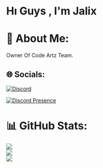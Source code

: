 # Hı Guys , I'm Jalix

# 💫 About Me:
Owner Of Code Artz Team.

## 🌐 Socials:
[![Discord](https://img.shields.io/badge/Discord-%237289DA.svg?logo=discord&logoColor=white)](https://discord.gg/wesy)

[![Discord Presence](https://lanyard-profile-readme.vercel.app/api/816216199191855155?theme=darkt&bg=000000&animated=true&hideDiscrim=true&borderRadius=30px&idleMessage=Probably%20doing%20something%20else)](https://discord.com/users/816216199191855155)

# 📊 GitHub Stats:
![](https://github-readme-stats.vercel.app/api?username=jalixdev&theme=dark&hide_border=false&include_all_commits=true&count_private=true)<br/>
![](https://github-readme-streak-stats.herokuapp.com/?user=jalixdev&theme=dark&hide_border=false)<br/>
![](https://github-readme-stats.vercel.app/api/top-langs/?username=jalixdev&theme=dark&hide_border=false&include_all_commits=true&count_private=true&layout=compact)


